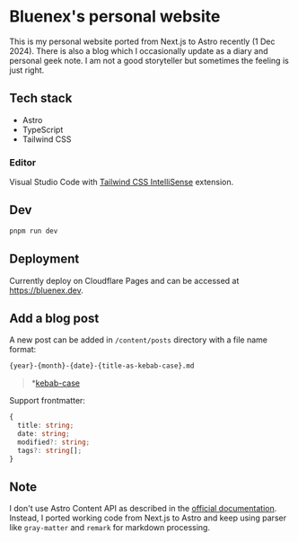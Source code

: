 # Bluenex's personal website

This is my personal website ported from Next.js to Astro recently (1 Dec 2024). There is also a blog which I occasionally update as a diary and personal geek note. I am not a good storyteller but sometimes the feeling is just right.

## Tech stack

- Astro
- TypeScript
- Tailwind CSS

### Editor

Visual Studio Code with [Tailwind CSS IntelliSense](https://marketplace.visualstudio.com/items?itemName=bradlc.vscode-tailwindcss) extension.

## Dev

```sh
pnpm run dev
```

## Deployment

Currently deploy on Cloudflare Pages and can be accessed at https://bluenex.dev.

## Add a blog post

A new post can be added in `/content/posts` directory with a file name format:

```txt
{year}-{month}-{date}-{title-as-kebab-case}.md
```

 > *[kebab-case](https://en.wiktionary.org/wiki/kebab_case)

Support frontmatter:

```ts
{
  title: string;
  date: string;
  modified?: string;
  tags?: string[];
}
```

## Note

I don't use Astro Content API as described in the [official documentation](https://docs.astro.build/en/guides/content/). Instead, I ported working code from Next.js to Astro and keep using parser like `gray-matter` and `remark` for markdown processing.
